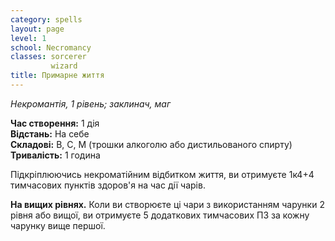 ```yaml
---
category: spells
layout: page
level: 1 
school: Necromancy
classes: sorcerer
         wizard
title: Примарне життя
---
```


_Некромантія, 1 рівень; заклинач, маг_

**Час створення:** 1 дія    
**Відстань:** На себе     
**Складові:** В, С, М (трошки алкоголю або дистильованого спирту)    
**Тривалість:** 1 година

Підкріплюючись некроматійним відбитком життя, ви отримуєте 1к4+4 тимчасових пунктів здоров'я на час дії чарів.

**На вищих рівнях.** Коли ви створюєте ці чари з використанням чарунки 2 рівня або вищої, ви отримуєте 5 додаткових тимчасових ПЗ за кожну чарунку вище першої. 
